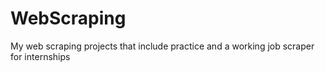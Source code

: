 # WebScraping
My web scraping projects that include practice and a working job scraper for internships
